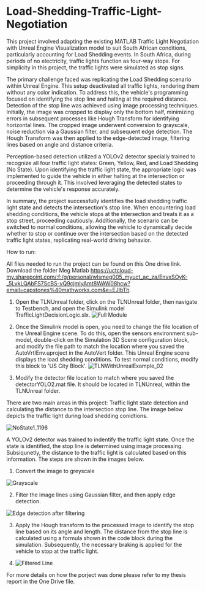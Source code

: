 # Load-Shedding-Traffic-Light-Negotiation

This project involved adapting the existing MATLAB Traffic Light Negotiation with Unreal Engine Visualization model to suit South African conditions, particularly accounting for Load Shedding events. In South Africa, during periods of no electricity, traffic lights function as four-way stops. For simplicity in this project, the traffic lights were simulated as stop signs.

The primary challenge faced was replicating the Load Shedding scenario within Unreal Engine. This setup deactivated all traffic lights, rendering them without any color indication. To address this, the vehicle's programming focused on identifying the stop line and halting at the required distance. Detection of the stop line was achieved using image processing techniques. Initially, the image was cropped to display only the bottom half, minimizing errors in subsequent processes like Hough Transform for identifying horizontal lines. The cropped image underwent conversion to grayscale, noise reduction via a Gaussian filter, and subsequent edge detection. The Hough Transform was then applied to the edge-detected image, filtering lines based on angle and distance criteria.

Perception-based detection utilized a YOLOv2 detector specially trained to recognize all four traffic light states: Green, Yellow, Red, and Load Shedding (No State). Upon identifying the traffic light state, the appropriate logic was implemented to guide the vehicle in either halting at the intersection or proceeding through it. This involved leveraging the detected states to determine the vehicle's response accurately.


In summary, the project successfully identifies the load shedding traffic light state and detects the intersection's stop line. When encountering load shedding conditions, the vehicle stops at the intersection and treats it as a stop street, proceeding cautiously. Additionally, the scenario can be switched to normal conditions, allowing the vehicle to dynamically decide whether to stop or continue over the intersection based on the detected traffic light states, replicating real-world driving behavior. 


How to run: 

All files needed to run the project can be found on this One drive link. Download the folder Meg Matlab https://uctcloud-my.sharepoint.com/:f:/g/personal/wlsmeg005_myuct_ac_za/EnvxSOyK-_5LvkLQAbFS7ScBS-vQ9cjmIyAmt8WAW08hcw?email=capstones%40mathworks.com&e=EJlbTh.

1. Open the TLNUnreal folder, click on the TLNUnreal folder, then navigate to Testbench, and open the Simulink model TrafficLightDecisionLogic.slx.
 ![Full Module](https://github.com/megwilson8/Traffic-Light-Negotiation-/assets/88933163/de30e896-77bd-43b2-92d0-2662399e95b4)

2. Once the Simulink model is open, you need to change the file location of the Unreal Engine scene. To do this, open the sensors environment sub-model, double-click on the Simulation 3D Scene configuration block, and modify the file path to match the location where you saved the AutoVrtlEnv.uproject in the AutoVert folder. This Unreal Engine scene displays the load shedding conditions. To test normal conditions, modify this block to 'US City Block'.
![TLNWithUnrealExample_02](https://github.com/megwilson8/Traffic-Light-Negotiation-/assets/88933163/1a61a560-d5a6-4169-8b11-ff5836b19b92)


3. Modify the detector file location to match where you saved the detectorYOLO2.mat file. It should be located in TLNUnreal, within the TLNUnreal folder.


There are two main areas in this project: Traffic light state detection and calculating the distance to the intersection stop line. The image below depicts the traffic light during load shedding conidtions. 

![NoState1_1196](https://github.com/megwilson8/Traffic-Light-Negotiation-/assets/88933163/66701cc0-3144-4dc5-9f04-81f1b5caac2d)

A YOLOv2 detector was trained to indentify the traffic light state. Once the state is identified, the stop line is determined using image processing. Subsiqunetly, the distance to the traffic light is calculated based on this information. The steps are shown in the images below.

1. Convert the image to greyscale

![Grayscale](https://github.com/megwilson8/Traffic-Light-Negotiation-/assets/88933163/481edbac-062a-4d70-83a2-487b696d7b4d)

2. Filter the image lines using Gaussian filter, and then apply edge detection.

![Edge detection after filtering](https://github.com/megwilson8/Traffic-Light-Negotiation-/assets/88933163/19a63da7-1b3e-4a6b-9fa8-f3e0bb47ebdf)

3. Apply the Hough transform to the processed image to identify the stop line based on its angle and length. The distance from the stop line is calculated using a formula shown in the code block during the simulation. Subsequently, the necessary braking is applied for the vehicle to stop at the traffic light.
   
4. ![Filtered Line](https://github.com/megwilson8/Traffic-Light-Negotiation-/assets/88933163/ccf26306-5ca9-484a-ac69-b462463f3b95)


For more details on how the porject was done please refer to my thesis report in the One Drive file.



